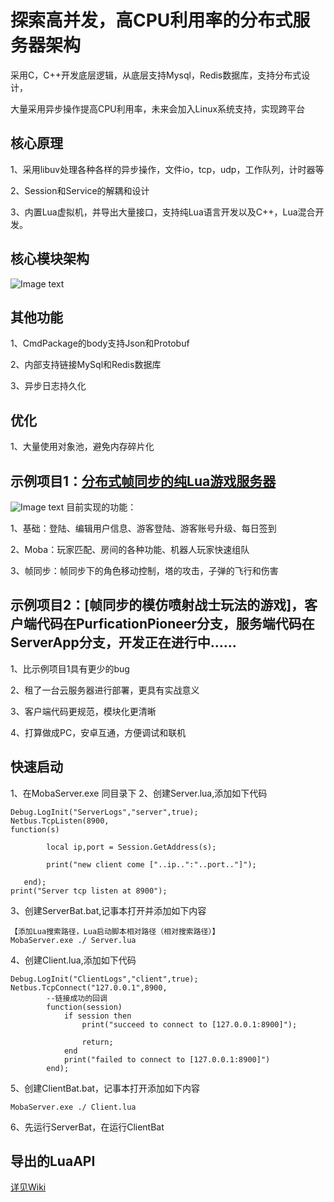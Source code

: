 # 探索高并发，高CPU利用率的分布式服务器架构

采用C，C++开发底层逻辑，从底层支持Mysql，Redis数据库，支持分布式设计，

大量采用异步操作提高CPU利用率，未来会加入Linux系统支持，实现跨平台


## 核心原理
1、采用libuv处理各种各样的异步操作，文件io，tcp，udp，工作队列，计时器等

2、Session和Service的解耦和设计

3、内置Lua虚拟机，并导出大量接口，支持纯Lua语言开发以及C++，Lua混合开发。

## 核心模块架构
![Image text](https://github.com/ZerlenZhang/Moba/blob/master/Images/UML_1.png)

## 其他功能
1、CmdPackage的body支持Json和Protobuf

2、内部支持链接MySql和Redis数据库

3、异步日志持久化

## 优化
1、大量使用对象池，避免内存碎片化
## 示例项目1：[分布式帧同步的纯Lua游戏服务器](https://github.com/ZerlenZhang/distributed-architecture-of-moba-game-server/tree/master/Server/apps/lua_test/scripts)
![Image text](https://github.com/ZerlenZhang/Moba/blob/master/Images/architest.png)
目前实现的功能：

1、基础：登陆、编辑用户信息、游客登陆、游客账号升级、每日签到

2、Moba：玩家匹配、房间的各种功能、机器人玩家快速组队

3、帧同步：帧同步下的角色移动控制，塔的攻击，子弹的飞行和伤害
## 示例项目2：[帧同步的模仿喷射战士玩法的游戏]，客户端代码在PurficationPioneer分支，服务端代码在ServerApp分支，开发正在进行中……
1、比示例项目1具有更少的bug

2、租了一台云服务器进行部署，更具有实战意义

3、客户端代码更规范，模块化更清晰

4、打算做成PC，安卓互通，方便调试和联机
## 快速启动
1、在MobaServer.exe 同目录下
2、创建Server.lua,添加如下代码
~~~
Debug.LogInit("ServerLogs","server",true);
Netbus.TcpListen(8900,
function(s)      
    
        local ip,port = Session.GetAddress(s);
   
        print("new client come ["..ip..":"..port.."]");
 
   end);
print("Server tcp listen at 8900");
~~~
3、创建ServerBat.bat,记事本打开并添加如下内容
~~~
【添加Lua搜索路径，Lua启动脚本相对路径（相对搜索路径）】
MobaServer.exe ./ Server.lua
~~~
4、创建Client.lua,添加如下代码
~~~
Debug.LogInit("ClientLogs","client",true);
Netbus.TcpConnect("127.0.0.1",8900,
		--链接成功的回调
        function(session)
            if session then
                print("succeed to connect to [127.0.0.1:8900]");
                
                return;
            end
            print("failed to connect to [127.0.0.1:8900]")
        end);
~~~
5、创建ClientBat.bat，记事本打开添加如下内容
~~~
MobaServer.exe ./ Client.lua
~~~
6、先运行ServerBat，在运行ClientBat


## 导出的LuaAPI
[详见Wiki](https://github.com/ZerlenZhang/distributed-architecture-of-moba-game-server/wiki/Lua%E6%8E%A5%E5%8F%A3%E6%8C%87%E5%BC%95)

